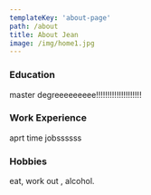 ```yaml
---
templateKey: 'about-page'
path: /about
title: About Jean
image: /img/home1.jpg
---
```

### Education

master degreeeeeeeee!!!!!!!!!!!!!!!!!!!!

### Work Experience

aprt time jobssssss

### Hobbies

eat, work out , alcohol.


